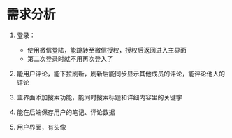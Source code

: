 # 需求分析

1. 登录：
    * 使用微信登陆，能跳转至微信授权，授权后返回进入主界面
    * 第二次登录时就不用再次登入了

2. 能用户评论，能下拉刷新，刷新后能同步显示其他成员的评论，能评论他人的评论
3. 主界面添加搜索功能，能同时搜索标题和详细内容里的关键字
4. 能在后端保存用户的笔记、评论数据
5. 用户界面，有头像

